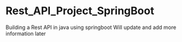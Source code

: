 # Rest_API_Project_SpringBoot
Building a Rest API in java using springboot
Will update and add more information later
